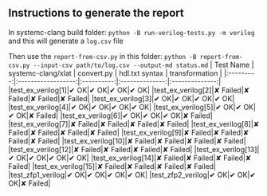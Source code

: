## Instructions to generate the report
In systemc-clang build folder: `python -B run-verilog-tests.py -m verilog`
and this will generate a `log.csv` file

Then use the `report-from-csv.py` in this folder: `python -B report-from-csv.py --input-csv path/to/log.csv --output-md status.md`
| Test Name | systemc-clang/xlat | convert.py | hdl.txt syntax | transformation |
|:---------:|:------------------:|:----------:|:--------------:|:--------------:|
|test_ex_verilog[1]|✔︎ OK|✔︎ OK|✔︎ OK|✔︎ OK|
|test_ex_verilog[2]|✘ Failed|✘ Failed|✘ Failed|✘ Failed|
|test_ex_verilog[3]|✔︎ OK|✔︎ OK|✔︎ OK|✔︎ OK|
|test_ex_verilog[4]|✔︎ OK|✔︎ OK|✔︎ OK|✔︎ OK|
|test_ex_verilog[5]|✔︎ OK|✔︎ OK|✔︎ OK|✘ Failed|
|test_ex_verilog[6]|✔︎ OK|✔︎ OK|✔︎ OK|✘ Failed|
|test_ex_verilog[7]|✘ Failed|✘ Failed|✘ Failed|✘ Failed|
|test_ex_verilog[8]|✘ Failed|✘ Failed|✘ Failed|✘ Failed|
|test_ex_verilog[9]|✘ Failed|✘ Failed|✘ Failed|✘ Failed|
|test_ex_verilog[10]|✘ Failed|✘ Failed|✘ Failed|✘ Failed|
|test_ex_verilog[12]|✘ Failed|✘ Failed|✘ Failed|✘ Failed|
|test_ex_verilog[13]|✔︎ OK|✔︎ OK|✔︎ OK|✔︎ OK|
|test_ex_verilog[14]|✘ Failed|✘ Failed|✘ Failed|✘ Failed|
|test_ex_verilog[15]|✘ Failed|✘ Failed|✘ Failed|✘ Failed|
|test_zfp1_verilog|✔︎ OK|✔︎ OK|✔︎ OK|✔︎ OK|
|test_zfp2_verilog|✔︎ OK|✔︎ OK|✔︎ OK|✘ Failed|
